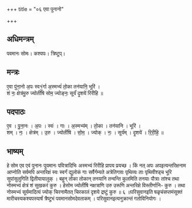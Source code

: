 +++
title = "०६ एवा पुनानो"

+++
## अधिमन्त्रम्
पवमानः सोमः। कश्यपः। त्रिष्टुप्।

## मन्त्रः
ए॒वा पु॑ना॒नो अ॒पः स्व१॒॑र्गा अ॒स्मभ्यं॑ तो॒का तन॑यानि॒ भूरि॑ ।  
शं नः॒ क्षेत्र॑मु॒रु ज्योतीं॑षि सोम॒ ज्योङ्नः॒ सूर्यं॑ दृ॒शये॑ रिरीहि ॥

## पदपाठः
ए॒व । पु॒ना॒नः । अ॒पः । स्वः॑ । गाः । अ॒स्मभ्य॑म् । तो॒का । तन॑यानि । भूरि॑ ।  
शम् । नः॒ । क्षेत्र॑म् । उ॒रु । ज्योतीं॑षि । सो॒म॒ । ज्योक् । नः॒ । सूर्य॑म् । दृ॒शये॑ । रि॒री॒हि॒ ॥

## भाष्यम्
हे सोम एव एवं पुनानः पूयमानः पवित्रादिभिः अस्मभ्यं रिरीहि प्रापय प्रयच्छ । किं नत् अपः अपइत्यन्तरिक्षनाम आप्नोति सर्वमपि अन्तरिक्षं स्वः स्वर्गं द्युलोकं गाः सर्वैर्गम्यते अत्रेतिगावः पृथिव्यः ताः पृथिवीश्ड्च भूरि सुपांसुलुगिति द्वितीयायालुक् । बहून् तोका तोकान् तनयानि तन्वन्ति कुलमिति तनयाः पौत्राः तांश्च तथा नोस्मभ्यं क्षेत्रं शं सुखकरं कुरु । हेसोम ज्योतींषि नक्षत्राणि उरु उरूणि अन्तरिक्षे विस्तीर्णानि- कुरु । तथा नोस्मभ्यं सूर्यमादित्यं ज्योक् चिरनामैतत् चिरकालं दृशये द्रष्टुं कुरु ॥ ‍६ ॥परिसुवानइति षळृचंसप्तमंसूक्तं मारीचस्यकश्यपस्यार्षं त्रैष्टुभं पवमानसोमदेवताकम् । परिसुवानइत्यनुक्रान्तं गतोविनियोगः ।